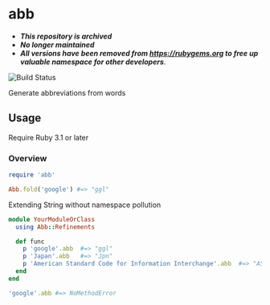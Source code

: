 # abb

- _**This repository is archived**_
- _**No longer maintained**_
- _**All versions have been removed from <https://rubygems.org> to free up valuable namespace for other developers**_.

![Build Status](https://github.com/kachick/abb/actions/workflows/test_behaviors.yml/badge.svg?branch=main)

Generate abbreviations from words

## Usage

Require Ruby 3.1 or later

### Overview

```ruby
require 'abb'

Abb.fold('google') #=> "ggl"
```

Extending String without namespace pollution

```ruby
module YourModuleOrClass
  using Abb::Refinements

  def func
    p 'google'.abb  #=> "ggl"
    p 'Japan'.abb   #=> "Jpn"
    p 'American Standard Code for Information Interchange'.abb  #=> "ASCII"
  end
end

'google'.abb #=> NoMethodError
```

